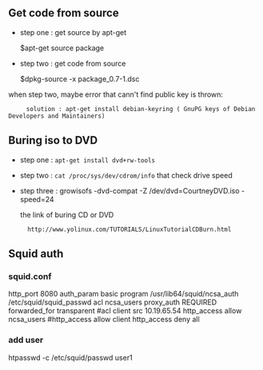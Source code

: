 ## Get code from source  ##

- step one : get source by apt-get

    $apt-get source package
    
- step two : get code from source

    $dpkg-source -x package_0.7-1.dsc
   
when step two, maybe error that cann't find public key is thrown:

         solution : apt-get install debian-keyring ( GnuPG keys of Debian Developers and Maintainers)
         

## Buring iso to DVD ##

- step one : `apt-get install dvd+rw-tools`      

- step two : `cat /proc/sys/dev/cdrom/info`  that check drive speed

- step three : growisofs -dvd-compat -Z /dev/dvd=CourtneyDVD.iso -speed=24

    the link of buring CD or DVD
    
        http://www.yolinux.com/TUTORIALS/LinuxTutorialCDBurn.html
        

## Squid auth ##

### squid.conf ###
http_port 8080
auth_param basic program /usr/lib64/squid/ncsa_auth /etc/squid/squid_passwd
acl ncsa_users proxy_auth REQUIRED
forwarded_for transparent
#acl client src 10.19.65.54
http_access allow ncsa_users
#http_access allow client
http_access deny all

### add user ###
htpasswd  -c /etc/squid/passwd user1
         
